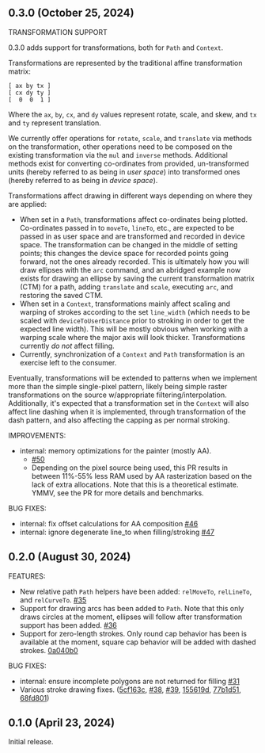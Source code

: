 ## 0.3.0 (October 25, 2024)

TRANSFORMATION SUPPORT

0.3.0 adds support for transformations, both for `Path` and `Context`.

Transformations are represented by the traditional affine transformation matrix:

```
[ ax by tx ]
[ cx dy ty ]
[  0  0  1 ]
```

Where the `ax`, `by`, `cx`, and `dy` values represent rotate, scale, and skew,
and `tx` and `ty` represent translation.

We currently offer operations for `rotate`, `scale`, and `translate` via
methods on the transformation, other operations need to be composed on the
existing transformation via the `mul` and `inverse` methods. Additional methods
exist for converting co-ordinates from provided, un-transformed units (hereby
referred to as being in _user space_) into transformed ones (hereby referred to
as being in _device space_).

Transformations affect drawing in different ways depending on where they are
applied:

* When set in a `Path`, transformations affect co-ordinates being plotted.
  Co-ordinates passed in to `moveTo`, `lineTo`, etc., are expected to be passed
  in as user space and are transformed and recorded in device space. The
  transformation can be changed in the middle of setting points; this changes
  the device space for recorded points going forward, not the ones already
  recorded. This is ultimately how you will draw ellipses with the `arc`
  command, and an abridged example now exists for drawing an ellipse by saving
  the current transformation matrix (CTM) for a path, adding `translate` and
  `scale`, executing `arc`, and restoring the saved CTM.
* When set in a `Context`, transformations mainly affect scaling and warping of
  strokes according to the set `line_width` (which needs to be scaled with
  `deviceToUserDistance` prior to stroking in order to get the expected line
  width). This will be mostly obvious when working with a warping scale where
  the major axis will look thicker. Transformations currently _do not_ affect
  filling.
* Currently, synchronization of a `Context` and `Path` transformation is an
  exercise left to the consumer.

Eventually, transformations will be extended to patterns when we implement more
than the simple single-pixel pattern, likely being simple raster
transformations on the source w/appropriate filtering/interpolation.
Additionally, it's expected that a transformation set in the `Context` will
also affect line dashing when it is implemented, through transformation of the
dash pattern, and also affecting the capping as per normal stroking.

IMPROVEMENTS:

* internal: memory optimizations for the painter (mostly AA).
   - [#50](https://github.com/vancluever/z2d/pull/50)
   - Depending on the pixel source being used, this PR results in between 11%-55%
     less RAM used by AA rasterization based on the lack of extra allocations.
     Note that this is a theoretical estimate. YMMV, see the PR for more
     details and benchmarks.

BUG FIXES:

* internal: fix offset calculations for AA composition
  [#46](https://github.com/vancluever/z2d/pull/46)
* internal: ignore degenerate line_to when filling/stroking
  [#47](https://github.com/vancluever/z2d/pull/47)

## 0.2.0 (August 30, 2024)

FEATURES:

* New relative path `Path` helpers have been added: `relMoveTo`, `relLineTo`, and
  `relCurveTo`. [#35](https://github.com/vancluever/z2d/pull/35)
* Support for drawing arcs has been added to `Path`. Note that this only draws
  circles at the moment, ellipses will follow after transformation support has
  been added. [#36](https://github.com/vancluever/z2d/pull/36)
* Support for zero-length strokes. Only round cap behavior has been is
  available at the moment, square cap behavior will be added with dashed
  strokes.
  [0a040b0](https://github.com/vancluever/z2d/commit/0a040b0ba4f9dd059fdc5de5b0be4af305badf79)

BUG FIXES:

* internal: ensure incomplete polygons are not returned for filling
  [#31](https://github.com/vancluever/z2d/pull/31)
* Various stroke drawing fixes.
  ([5cf163c](https://github.com/vancluever/z2d/commit/5cf163c26e0bb8e4b341b83d65936f7a827033e2),
  [#38](https://github.com/vancluever/z2d/pull/38),
  [#39](https://github.com/vancluever/z2d/pull/39),
  [155619d](https://github.com/vancluever/z2d/commit/155619d27d392ad7a184c0deac0e0d9785d950fe),
  [77b1d51](https://github.com/vancluever/z2d/commit/77b1d51636c806041f644ff798bf6b71553675f1),
  [68fd801](https://github.com/vancluever/z2d/commit/68fd80169265b95b7e1fd455f29850e694c09d3d))

## 0.1.0 (April 23, 2024)

Initial release.
